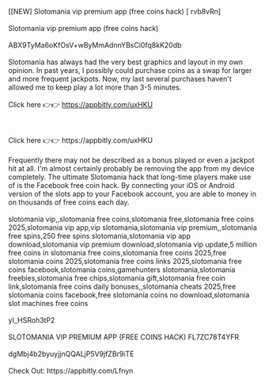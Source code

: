 [[NEW] Slotomania vip premium app (free coins hack) [ rvb8vRn]
<br>
<br>Slotomania vip premium app (free coins hack)
<br>
<br>ABX9TyMa6oKfOsV+wByMmAdnnYBsCi0fq8kK20db
<br>
<br>Slotomania has always had the very best graphics and layout in my own opinion. In past years, I possibly could purchase coins as a swap for larger and more frequent jackpots. Now, my last several purchases haven't allowed me to keep play a lot more than 3-5 minutes. 
<br>
<br>Click here 👉👉 https://appbitly.com/uxHKU

<br>
<br>Click here 👉👉 https://appbitly.com/uxHKU

<br>
<br>Frequently there may not be described as a bonus played or even a jackpot hit at all. I'm almost certainly probably be removing the app from my device completely. The ultimate Slotomania hack that long-time players make use of is the Facebook free coin hack. By connecting your iOS or Android version of the slots app to your Facebook account, you are able to money in on thousands of free coins each day. 
<br>
<br>slotomania vip,,slotomania free coins,slotomania free,slotomania free coins 2025,slotomania vip app,vip slotomania,slotomania vip premium,,slotomania free spins,250 free spins slotomania,slotomania vip app download,slotomania vip premium download,slotomania vip update,5 million free coins in slotomania free coins,slotomania free coins 2025,free slotomania coins 2025,slotomania free coins links 2025,slotomania free coins facebook,slotomania coins,gamehunters slotomania,slotomania freebies,slotomania free chips,slotomania gift,slotomania free coin link,slotomania free coins daily bonuses,,slotomania cheats 2025,free slotomania coins facebook,free slotomania coins no download,slotomania slot machines free coins
<br>
<br>yI_HSRoh3tP2
<br>
<br>SLOTOMANIA VIP PREMIUM APP (FREE COINS HACK) FL7ZC78T4YFR
<br>
<br>dgMbj4b2byuyjjnQQALjP5V9jfZBr9iTE
<br>
<br>Check Out: https://appbitly.com/Lfnyn
<br>
